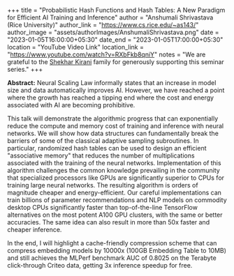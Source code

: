 +++
title = "Probabilistic Hash Functions and Hash Tables: A New Paradigm for Efficient AI Training and Inference"
author = "Anshumali Shrivastava (Rice University)"
author_link = "https://www.cs.rice.edu/~as143/"
author_image = "assets/authorImages/AnshumaliShrivastava.png"
date = "2023-01-05T16:00:00+05:30"
date_end = "2023-01-05T17:00:00+05:30"
location = "YouTube Video Link"
location_link = "https://www.youtube.com/watch?v=RXbFkb8qniY"
notes = "We are grateful to the <a href = "https://www.accel.com/people/shekhar-kirani" target= "_blank">Shekhar Kirani</a> family for generously supporting this seminar series."
+++

<b>Abstract:</b>
Neural Scaling Law informally states that an increase in model size and data automatically improves AI. However, we
have reached a point where the growth has reached a tipping end where the cost and energy associated with AI are
becoming prohibitive.

This talk will demonstrate the algorithmic progress that can exponentially reduce the compute and memory cost of
training and inference with neural networks. We will show how data structures can fundamentally break the barriers
of some of the classical adaptive sampling subroutines. In particular, randomized hash tables can be used to design
an efficient "associative memory" that reduces the number of multiplications associated with the training of the
neural networks. Implementation of this algorithm challenges the common knowledge prevailing in the community that
specialized processors like GPUs are significantly superior to CPUs for training large neural networks. The resulting
algorithm is orders of magnitude cheaper and energy-efficient. Our careful implementations can train billions of
parameter recommendations and NLP models on commodity desktop CPUs significantly faster than top-of-the-line
TensorFlow alternatives on the most potent A100 GPU clusters, with the same or better accuracies. The same
idea can also result in more than 50x faster and cheaper inference.

In the end, I will highlight a cache-friendly compression scheme that can compress embedding models by 10000x
(100GB Embedding Table to 10MB) and still achieves the MLPerf benchmark AUC of 0.8025 on the Terabyte click-through
Criteo data, getting 3x inference speedup for free.